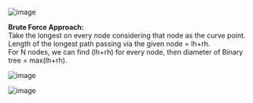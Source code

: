 ![image](https://github.com/user-attachments/assets/dc640a90-c556-4fb9-ab4e-34a314a70cd3)    
    
**Brute Force Approach:**          
Take the longest on every node considering that node as the curve point.           
Length of the longest path passing via the given node = lh+rh.     
For N nodes, we can find (lh+rh) for every node, then diameter of Binary tree = max(lh+rh).  
     
![image](https://github.com/user-attachments/assets/e7c00058-46fc-4737-a6b9-2f37eb13c25c)

![image](https://github.com/user-attachments/assets/2fd26a51-2156-46f6-b76d-71402ae63ed4)
          
